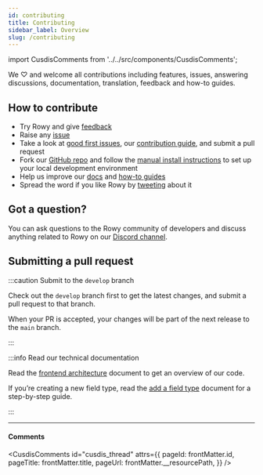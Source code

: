 ```yaml
---
id: contributing
title: Contributing
sidebar_label: Overview
slug: /contributing
---
```


import CusdisComments from '../../src/components/CusdisComments';

We ♡ and welcome all contributions including features, issues, answering
discussions, documentation, translation, feedback and how-to guides.

## How to contribute

- Try Rowy and give [feedback](mailto:feedback@rowy.io)
- Raise any [issue](https://github.com/rowyio/rowy/issues)
- Take a look at [good first issues](https://github.com/rowyio/rowy/projects/3),
  our
  [contribution guide](https://github.com/rowyio/rowy/blob/main/CONTRIBUTING.md),
  and submit a pull request
- Fork our [GitHub repo](https://github.com/rowyio/rowy) and follow the
  [manual install instructions](../setup/install.md#option-2-manual-install) to
  set up your local development environment
- Help us improve our [docs](https://github.com/rowyio/rowy/docs) and
  [how-to guides](https://docs.rowy.io/how-to/create-table)
- Spread the word if you like Rowy by [tweeting](https://ctt.ac/M00va) about it

## Got a question?

You can ask questions to the Rowy community of developers and discuss anything
related to Rowy on our [Discord channel](https://discord.com/invite/B8yAD5PDX4).

## Submitting a pull request

:::caution Submit to the `develop` branch

Check out the `develop` branch first to get the latest changes, and submit a pull request to that branch.

When your PR is accepted, your changes will be part of the next release to the
`main` branch.

:::

:::info Read our technical documentation

Read the [frontend architecture](./frontend-architecture.mdx) document to get an
overview of our code.

If you’re creating a new field type, read the
[add a field type](./add-a-field-type.mdx) document for a step-by-step guide.

:::

<hr />

#### Comments

<CusdisComments
  id="cusdis_thread"
  attrs={{
    pageId: frontMatter.id,
    pageTitle: frontMatter.title,
    pageUrl: frontMatter.__resourcePath,
  }} 
/>